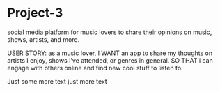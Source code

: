 # Project-3

social media platform for music lovers to share their opinions on music, shows, artists, and more. 

USER STORY: 
as a music lover, I WANT an app to share my thoughts on artists I enjoy, shows i've attended, or genres in general.
SO THAT i can engage with others online and find new cool stuff to listen to. 


Just some more text
just more text